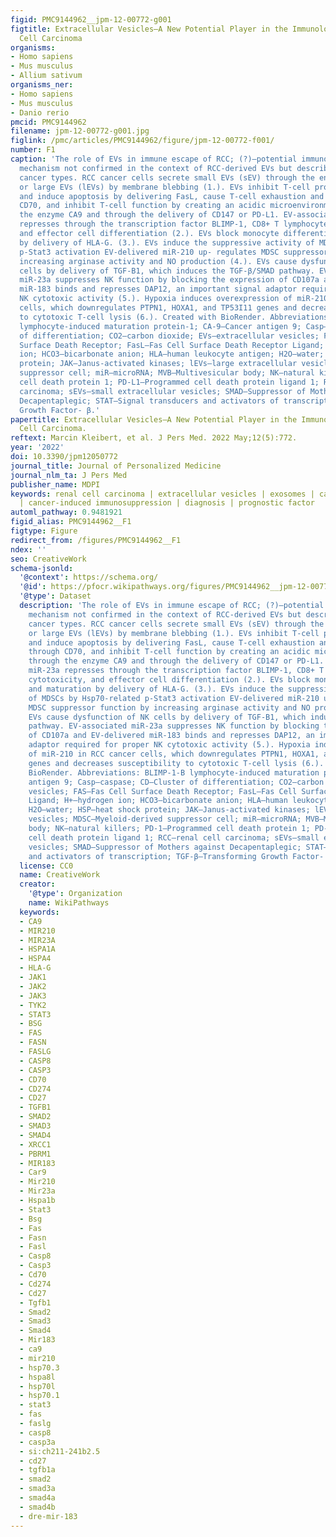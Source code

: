 ```yaml
---
figid: PMC9144962__jpm-12-00772-g001
figtitle: Extracellular Vesicles—A New Potential Player in the Immunology of Renal
  Cell Carcinoma
organisms:
- Homo sapiens
- Mus musculus
- Allium sativum
organisms_ner:
- Homo sapiens
- Mus musculus
- Danio rerio
pmcid: PMC9144962
filename: jpm-12-00772-g001.jpg
figlink: /pmc/articles/PMC9144962/figure/jpm-12-00772-f001/
number: F1
caption: 'The role of EVs in immune escape of RCC; (?)—potential immunosuppressive
  mechanism not confirmed in the context of RCC-derived EVs but described in other
  cancer types. RCC cancer cells secrete small EVs (sEV) through the endocytic pathway
  or large EVs (lEVs) by membrane blebbing (1.). EVs inhibit T-cell proliferation
  and induce apoptosis by delivering FasL, cause T-cell exhaustion and apoptosis through
  CD70, and inhibit T-cell function by creating an acidic microenvironment through
  the enzyme CA9 and through the delivery of CD147 or PD-L1. EV-associated miR-23a
  represses through the transcription factor BLIMP-1, CD8+ T lymphocyte cytotoxicity,
  and effector cell differentiation (2.). EVs block monocyte differentiation and maturation
  by delivery of HLA-G. (3.). EVs induce the suppressive activity of MDSCs by Hsp70-related
  p-Stat3 activation EV-delivered miR-210 up- regulates MDSC suppressor function by
  increasing arginase activity and NO production (4.). EVs cause dysfunction of NK
  cells by delivery of TGF-B1, which induces the TGF-β/SMAD pathway. EV-associated
  miR-23a suppresses NK function by blocking the expression of CD107a and EV-delivered
  miR-183 binds and represses DAP12, an important signal adaptor required for proper
  NK cytotoxic activity (5.). Hypoxia induces overexpression of miR-210 in RCC cancer
  cells, which downregulates PTPN1, HOXA1, and TP53I11 genes and decreases susceptibility
  to cytotoxic T-cell lysis (6.). Created with BioRender. Abbreviations: BLIMP-1-B
  lymphocyte-induced maturation protein-1; CA-9—Cancer antigen 9; Casp—caspase; CD—Cluster
  of differentiation; CO2—carbon dioxide; EVs—extracellular vesicles; FAS—Fas Cell
  Surface Death Receptor; FasL—Fas Cell Surface Death Receptor Ligand; H+—hydrogen
  ion; HCO3—bicarbonate anion; HLA—human leukocyte antigen; H2O—water; HSP—heat shock
  protein; JAK—Janus-activated kinases; lEVs—large extracellular vesicles; MDSC—Myeloid-derived
  suppressor cell; miR—microRNA; MVB—Multivesicular body; NK—natural killers; PD-1—Programmed
  cell death protein 1; PD-L1—Programmed cell death protein ligand 1; RCC—renal cell
  carcinoma; sEVs—small extracellular vesicles; SMAD—Suppressor of Mothers against
  Decapentaplegic; STAT—Signal transducers and activators of transcription; TGF-β—Transforming
  Growth Factor- β.'
papertitle: Extracellular Vesicles—A New Potential Player in the Immunology of Renal
  Cell Carcinoma.
reftext: Marcin Kleibert, et al. J Pers Med. 2022 May;12(5):772.
year: '2022'
doi: 10.3390/jpm12050772
journal_title: Journal of Personalized Medicine
journal_nlm_ta: J Pers Med
publisher_name: MDPI
keywords: renal cell carcinoma | extracellular vesicles | exosomes | cancer immunology
  | cancer-induced immunosuppression | diagnosis | prognostic factor
automl_pathway: 0.9481921
figid_alias: PMC9144962__F1
figtype: Figure
redirect_from: /figures/PMC9144962__F1
ndex: ''
seo: CreativeWork
schema-jsonld:
  '@context': https://schema.org/
  '@id': https://pfocr.wikipathways.org/figures/PMC9144962__jpm-12-00772-g001.html
  '@type': Dataset
  description: 'The role of EVs in immune escape of RCC; (?)—potential immunosuppressive
    mechanism not confirmed in the context of RCC-derived EVs but described in other
    cancer types. RCC cancer cells secrete small EVs (sEV) through the endocytic pathway
    or large EVs (lEVs) by membrane blebbing (1.). EVs inhibit T-cell proliferation
    and induce apoptosis by delivering FasL, cause T-cell exhaustion and apoptosis
    through CD70, and inhibit T-cell function by creating an acidic microenvironment
    through the enzyme CA9 and through the delivery of CD147 or PD-L1. EV-associated
    miR-23a represses through the transcription factor BLIMP-1, CD8+ T lymphocyte
    cytotoxicity, and effector cell differentiation (2.). EVs block monocyte differentiation
    and maturation by delivery of HLA-G. (3.). EVs induce the suppressive activity
    of MDSCs by Hsp70-related p-Stat3 activation EV-delivered miR-210 up- regulates
    MDSC suppressor function by increasing arginase activity and NO production (4.).
    EVs cause dysfunction of NK cells by delivery of TGF-B1, which induces the TGF-β/SMAD
    pathway. EV-associated miR-23a suppresses NK function by blocking the expression
    of CD107a and EV-delivered miR-183 binds and represses DAP12, an important signal
    adaptor required for proper NK cytotoxic activity (5.). Hypoxia induces overexpression
    of miR-210 in RCC cancer cells, which downregulates PTPN1, HOXA1, and TP53I11
    genes and decreases susceptibility to cytotoxic T-cell lysis (6.). Created with
    BioRender. Abbreviations: BLIMP-1-B lymphocyte-induced maturation protein-1; CA-9—Cancer
    antigen 9; Casp—caspase; CD—Cluster of differentiation; CO2—carbon dioxide; EVs—extracellular
    vesicles; FAS—Fas Cell Surface Death Receptor; FasL—Fas Cell Surface Death Receptor
    Ligand; H+—hydrogen ion; HCO3—bicarbonate anion; HLA—human leukocyte antigen;
    H2O—water; HSP—heat shock protein; JAK—Janus-activated kinases; lEVs—large extracellular
    vesicles; MDSC—Myeloid-derived suppressor cell; miR—microRNA; MVB—Multivesicular
    body; NK—natural killers; PD-1—Programmed cell death protein 1; PD-L1—Programmed
    cell death protein ligand 1; RCC—renal cell carcinoma; sEVs—small extracellular
    vesicles; SMAD—Suppressor of Mothers against Decapentaplegic; STAT—Signal transducers
    and activators of transcription; TGF-β—Transforming Growth Factor- β.'
  license: CC0
  name: CreativeWork
  creator:
    '@type': Organization
    name: WikiPathways
  keywords:
  - CA9
  - MIR210
  - MIR23A
  - HSPA1A
  - HSPA4
  - HLA-G
  - JAK1
  - JAK2
  - JAK3
  - TYK2
  - STAT3
  - BSG
  - FAS
  - FASN
  - FASLG
  - CASP8
  - CASP3
  - CD70
  - CD274
  - CD27
  - TGFB1
  - SMAD2
  - SMAD3
  - SMAD4
  - XRCC1
  - PBRM1
  - MIR183
  - Car9
  - Mir210
  - Mir23a
  - Hspa1b
  - Stat3
  - Bsg
  - Fas
  - Fasn
  - Fasl
  - Casp8
  - Casp3
  - Cd70
  - Cd274
  - Cd27
  - Tgfb1
  - Smad2
  - Smad3
  - Smad4
  - Mir183
  - ca9
  - mir210
  - hsp70.3
  - hspa8l
  - hsp70l
  - hsp70.1
  - stat3
  - fas
  - faslg
  - casp8
  - casp3a
  - si:ch211-241b2.5
  - cd27
  - tgfb1a
  - smad2
  - smad3a
  - smad4a
  - smad4b
  - dre-mir-183
---
```

